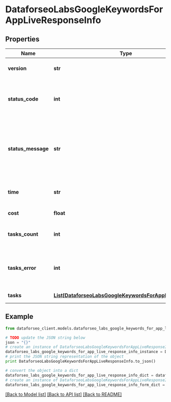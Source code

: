 # DataforseoLabsGoogleKeywordsForAppLiveResponseInfo


## Properties

Name | Type | Description | Notes
------------ | ------------- | ------------- | -------------
**version** | **str** | the current version of the API | [optional] 
**status_code** | **int** | general status code you can find the full list of the response codes here | [optional] 
**status_message** | **str** | general informational message you can find the full list of general informational messages here | [optional] 
**time** | **str** | total execution time, seconds | [optional] 
**cost** | **float** | total tasks cost, USD | [optional] 
**tasks_count** | **int** | the number of tasks in the tasks array | [optional] 
**tasks_error** | **int** | the number of tasks in the tasks array returned with an error | [optional] 
**tasks** | [**List[DataforseoLabsGoogleKeywordsForAppLiveTaskInfo]**](DataforseoLabsGoogleKeywordsForAppLiveTaskInfo.md) | array of tasks | [optional] 

## Example

```python
from dataforseo_client.models.dataforseo_labs_google_keywords_for_app_live_response_info import DataforseoLabsGoogleKeywordsForAppLiveResponseInfo

# TODO update the JSON string below
json = "{}"
# create an instance of DataforseoLabsGoogleKeywordsForAppLiveResponseInfo from a JSON string
dataforseo_labs_google_keywords_for_app_live_response_info_instance = DataforseoLabsGoogleKeywordsForAppLiveResponseInfo.from_json(json)
# print the JSON string representation of the object
print DataforseoLabsGoogleKeywordsForAppLiveResponseInfo.to_json()

# convert the object into a dict
dataforseo_labs_google_keywords_for_app_live_response_info_dict = dataforseo_labs_google_keywords_for_app_live_response_info_instance.to_dict()
# create an instance of DataforseoLabsGoogleKeywordsForAppLiveResponseInfo from a dict
dataforseo_labs_google_keywords_for_app_live_response_info_form_dict = dataforseo_labs_google_keywords_for_app_live_response_info.from_dict(dataforseo_labs_google_keywords_for_app_live_response_info_dict)
```
[[Back to Model list]](../README.md#documentation-for-models) [[Back to API list]](../README.md#documentation-for-api-endpoints) [[Back to README]](../README.md)


